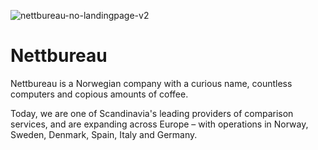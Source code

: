 ![nettbureau-no-landingpage-v2](https://user-images.githubusercontent.com/1271812/162056971-92c25b0e-e69e-4384-9d20-e5f00aaf7d0b.gif)

# Nettbureau

Nettbureau is a Norwegian company with a curious name, countless computers and copious amounts of coffee.

Today, we are one of Scandinavia's leading providers of comparison services, and are expanding across Europe – with operations in Norway, Sweden, Denmark, Spain, Italy and Germany.

